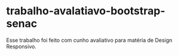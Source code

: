 # trabalho-avalatiavo-bootstrap-senac
 Esse trabalho foi feito com cunho avaliativo para matéria de Design Responsivo.
